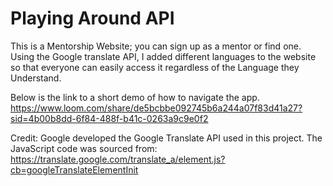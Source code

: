# Playing Around API 

This is a Mentorship Website; you can sign up as a mentor or find one.
Using the Google translate API, I added different languages to the website so that everyone can easily access it regardless of the Language they Understand.

Below is the link to a short demo of how to navigate the app.
https://www.loom.com/share/de5bcbbe092745b6a244a07f83d41a27?sid=4b00b8dd-6f84-488f-b41c-0263a9c9e0f2



Credit:
Google developed the Google Translate API used in this project. 
The JavaScript code was sourced from:
https://translate.google.com/translate_a/element.js?cb=googleTranslateElementInit



